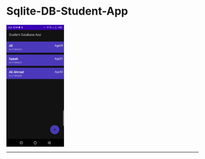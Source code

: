 # Sqlite-DB-Student-App

<img align="center" src="https://github.com/AfaqShuaib09/Sqlite-DB-Student-App/blob/main/app_preview.jpeg" width="30%" height="50%">

----
